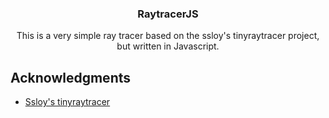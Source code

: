 <h3 align="center">RaytracerJS</h3>

  <p align="center">
    This is a very simple ray tracer based on the ssloy's tinyraytracer project, but written in Javascript.
    <br />
  </p>
</div>

## Acknowledgments

* [Ssloy's tinyraytracer](https://github.com/ssloy/tinyraytracer)